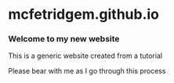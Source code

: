 # mcfetridgem.github.io

### Welcome to my new website

This is a generic website created from a tutorial

Please bear with me as I go through this process
